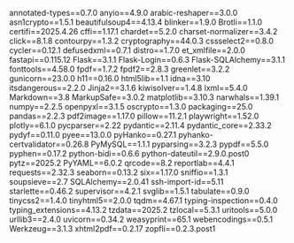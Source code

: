 annotated-types==0.7.0
anyio==4.9.0
arabic-reshaper==3.0.0
asn1crypto==1.5.1
beautifulsoup4==4.13.4
blinker==1.9.0
Brotli==1.1.0
certifi==2025.4.26
cffi==1.17.1
chardet==5.2.0
charset-normalizer==3.4.2
click==8.1.8
contourpy==1.3.2
cryptography==44.0.3
cssselect2==0.8.0
cycler==0.12.1
defusedxml==0.7.1
distro==1.7.0
et_xmlfile==2.0.0
fastapi==0.115.12
Flask==3.1.1
Flask-Login==0.6.3
Flask-SQLAlchemy==3.1.1
fonttools==4.58.0
fpdf==1.7.2
fpdf2==2.8.3
greenlet==3.2.2
gunicorn==23.0.0
h11==0.16.0
html5lib==1.1
idna==3.10
itsdangerous==2.2.0
Jinja2==3.1.6
kiwisolver==1.4.8
lxml==5.4.0
Markdown==3.8
MarkupSafe==3.0.2
matplotlib==3.10.3
narwhals==1.39.1
numpy==2.2.5
openpyxl==3.1.5
oscrypto==1.3.0
packaging==25.0
pandas==2.2.3
pdf2image==1.17.0
pillow==11.2.1
playwright==1.52.0
plotly==6.1.0
pycparser==2.22
pydantic==2.11.4
pydantic_core==2.33.2
pydyf==0.11.0
pyee==13.0.0
pyHanko==0.27.1
pyhanko-certvalidator==0.26.8
PyMySQL==1.1.1
pyparsing==3.2.3
pypdf==5.5.0
pyphen==0.17.2
python-bidi==0.6.6
python-dateutil==2.9.0.post0
pytz==2025.2
PyYAML==6.0.2
qrcode==8.2
reportlab==4.4.1
requests==2.32.3
seaborn==0.13.2
six==1.17.0
sniffio==1.3.1
soupsieve==2.7
SQLAlchemy==2.0.41
ssh-import-id==5.11
starlette==0.46.2
supervisor==4.2.1
svglib==1.5.1
tabulate==0.9.0
tinycss2==1.4.0
tinyhtml5==2.0.0
tqdm==4.67.1
typing-inspection==0.4.0
typing_extensions==4.13.2
tzdata==2025.2
tzlocal==5.3.1
uritools==5.0.0
urllib3==2.4.0
uvicorn==0.34.2
weasyprint==65.1
webencodings==0.5.1
Werkzeug==3.1.3
xhtml2pdf==0.2.17
zopfli==0.2.3.post1
